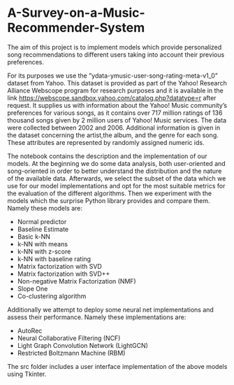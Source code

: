 # A-Survey-on-a-Music-Recommender-System

The aim of this project is to implement models which provide personalized song recommendations to different users taking into account their previous preferences. 

For its purposes we use the ”ydata-ymusic-user-song-rating-meta-v1_0” dataset from Yahoo. This
dataset is provided as part of the Yahoo! Research Alliance Webscope program for research purposes and it is available
in the link https://webscope.sandbox.yahoo.com/catalog.php?datatype=r after request. It supplies us with information
about the Yahoo! Music community’s preferences for various songs, as it contains over 717 million ratings of 136
thousand songs given by 2 million users of Yahoo! Music services. The data were collected between 2002 and 2006.
Additional information is given in the dataset concerning the artist,the album, and the genre for each song. These
attributes are represented by randomly assigned numeric ids.

The notebook contains the description and the implementation of our models. At the beginning we do some data analysis, both user-oriented and song-oriented in
order to better understand the distribution and the nature of the available data. Afterwards, we select
the subset of the data which we use for our model implementations and opt for the most suitable
metrics for the evaluation of the different algorithms. Then we experiment with the models which the
surprise Python library provides and compare them. Namely these models are:

*  Normal predictor
*  Baseline Estimate
*  Basic k-NN
*  k-NN with means
*  k-NN with z-score
*  k-NN with baseline rating
*  Matrix factorization with SVD
*  Matrix factorization with SVD++
*  Non-negative Matrix Factorization (NMF)
*  Slope One
*  Co-clustering algorithm

Additionally we attempt to deploy some neural net implementations and assess their performance. Namely these implementations are:
*  AutoRec
*  Neural Collaborative Filtering (NCF)
*  Light Graph Convolution Network (LightGCN)
*  Restricted Boltzmann Machine (RBM)

The src folder includes a user interface implementation of the above models using Tkinter.
